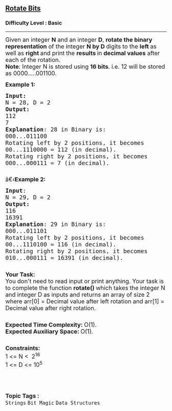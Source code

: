<h2><a href="https://practice.geeksforgeeks.org/problems/rotate-bits4524/1?page=2&difficulty[]=-2&difficulty[]=-1&difficulty[]=0&category[]=Bit%20Magic&sortBy=submissions">Rotate Bits</a></h2><h3>Difficulty Level : Basic</h3><hr><div class="problems_problem_content__Xm_eO"><p><span style="font-size:18px">Given an integer <strong>N</strong> and an integer <strong>D</strong>, <strong>rotate the binary representation</strong> of the integer <strong>N by D </strong>digits to the <strong>left </strong>as well as <strong>right </strong>and print the <strong>results </strong>in <strong>decimal values</strong> after each of the rotation.<br>
<strong>Note</strong>: Integer N is stored using <strong>16 bits</strong>. i.e. 12 will be stored as 0000.....001100.</span></p>

<p><span style="font-size:18px"><strong>Example 1:</strong></span></p>

<pre><span style="font-size:18px"><strong>Input:</strong>
N = 28, D = 2
<strong>Output:
</strong>112
7
<strong>Explanation</strong>: 28 in Binary is:
000...011100
Rotating left by 2 positions, it becomes
00...1110000 = 112 (in decimal).
Rotating right by 2 positions, it becomes
000...000111 = 7 (in decimal).
</span>
</pre>

<p><span style="font-size:18px">â€‹<strong>Example 2:</strong></span></p>

<pre><span style="font-size:18px"><strong>Input</strong>: 
N = 29, D = 2
<strong>Output:</strong> 
116
16391
<strong>Explanation</strong>: 29 in Binary is:
000...011101
Rotating left by 2 positions, it becomes
00...1110100 = 116 (in decimal).
Rotating right by 2 positions, it becomes
010...000111 = 16391 (in decimal).
</span></pre>

<p><br>
<span style="font-size:18px"><strong>Your Task:</strong><br>
You don't need to read input or print anything. Your task is to complete the function&nbsp;<strong>rotate()&nbsp;</strong>which takes the integer N and integer D as inputs and returns an array of size 2 where arr[0] = Decimal value after left rotation and arr[1] = Decimal value after right rotation.</span></p>

<p><br>
<span style="font-size:18px"><strong>Expected Time Complexity:&nbsp;</strong>O(1).<br>
<strong>Expected Auxiliary Space:&nbsp;</strong>O(1).</span></p>

<p><br>
<span style="font-size:18px"><strong>Constraints:</strong><br>
1 &lt;= N &lt;&nbsp; 2<sup>16</sup><br>
1 &lt;= D &lt;= 10<sup>5</sup></span></p>

<p>&nbsp;</p>
</div><br><p><span style=font-size:18px><strong>Topic Tags : </strong><br><code>Strings</code>&nbsp;<code>Bit Magic</code>&nbsp;<code>Data Structures</code>&nbsp;